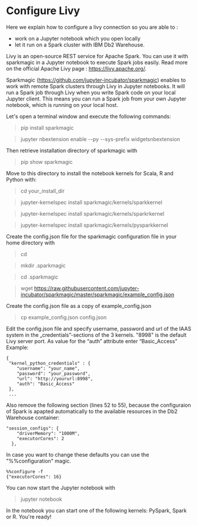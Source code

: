 # Configure Livy 

Here we explain how to configure a livy connection so you are able to :
* work on a Jupyter notebook which you open locally 
* let it run on a Spark cluster with IBM Db2 Warehouse.

Livy is an open-source REST service for Apache Spark. You can use it with sparkmagic in a Jupyter notebook to execute Spark jobs easily. Read more on the official Apache Livy page : https://livy.apache.org/.

Sparkmagic (https://github.com/jupyter-incubator/sparkmagic) enables to work with remote Spark clusters through Livy in Jupyter notebooks. It will run a Spark job through Livy when you write Spark code on your local Jupyter client. This means you can run a Spark job from your own Jupyter notebook, which is running on your local host.

Let's open a terminal window and execute the following commands:
> pip install sparkmagic

> jupyter nbextension enable --py --sys-prefix widgetsnbextension

Then retrieve installation directory of sparkmagic with
> pip show sparkmagic

Move to this directory to install the notebook kernels for Scala, R and Python with:
> cd your_install_dir

> jupyter-kernelspec install sparkmagic/kernels/sparkkernel

> jupyter-kernelspec install sparkmagic/kernels/sparkrkernel

> jupyter-kernelspec install sparkmagic/kernels/pysparkkernel

Create the config.json file for the sparkmagic configuration file in your home directory with
> cd 

> mkdir .sparkmagic

> cd .sparkmagic

> wget https://raw.githubusercontent.com/jupyter-incubator/sparkmagic/master/sparkmagic/example_config.json

Create the config.json file as a copy of example_config.json
> cp example_config.json config.json

Edit the config.json file and specify username, password and url of the IAAS system in the „credentials”-sections of the 3 kernels. "8998" is the default Livy server port. As value for the “auth” attribute enter “Basic_Access”
Example: 
```
{
 "kernel_python_credentials" : {
    "username": "your_name",
    "password": "your_password",
    "url": "http://yoururl:8998",
    "auth": "Basic_Access"
 },
 ...
```
Also remove the following section (lines 52 to 55), because the configuraion of Spark is apapted automatically to the available resources in the Db2 Warehouse container:
```
"session_configs": {
    "driverMemory": "1000M",
    "executorCores": 2
  },
```
In case you want to change these defaults you can use the "%%configuration" magic.
```
%%configure -f 
{"executorCores": 16}
```

You can now start the Jupyter notebook with
> jupyter notebook

In the notebook you can start one of the following kernels: PySpark, Spark or R. 
You're ready!